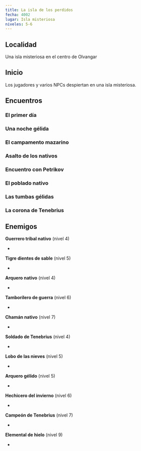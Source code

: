 ```yaml
---
title: La isla de los perdidos
fecha: 4002
lugar: Isla misteriosa
niveles: 5-6
---
```


## Localidad

Una isla misteriosa en el centro de Olvangar

## Inicio

Los jugadores y varios NPCs despiertan en una isla misteriosa.

## Encuentros

### El primer día

### Una noche gélida

### El campamento mazarino

### Asalto de los nativos

### Encuentro con Petrikov

### El poblado nativo

### Las tumbas gélidas

### La corona de Tenebrius

## Enemigos

**Guerrero tribal nativo** (nivel 4)

- 

**Tigre dientes de sable** (nivel 5)

- 

**Arquero nativo** (nivel 4)

- 

**Tamborilero de guerra** (nivel 6)

- 

**Chamán nativo** (nivel 7)

- 

**Soldado de Tenebrius** (nivel 4)

- 

**Lobo de las nieves** (nivel 5)

- 

**Arquero gélido** (nivel 5)

- 

**Hechicero del invierno** (nivel 6)

- 

**Campeón de Tenebrius** (nivel 7)

- 

**Elemental de hielo** (nivel 9)

- 

